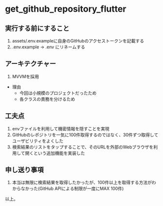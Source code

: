 # get_github_repository_flutter
## 実行する前にすること

1. assets/.env.exampleに自身のGitHubのアクセストークンを記載する
1. .env.example -> .env にリネームする

## アーキテクチャー

1. MVVMを採用

- 理由
    - 今回は小規模のプロジェクトだったため
    - 各クラスの責務を分けるため

## 工夫点

1. envファイルを利用して機密情報を隠すことを実現
1. GitHubのレポジトリを一気に100件取得するのではなく、30件ずつ取得してユーザビリティをよくした
1. 検索結果のリストをタップすることで、そのURLを外部のWebブラウザを利用して開くという追加機能を実装した

## 申し送り事項

1. 本当は無限に検索結果を取得したかったが、100件以上を取得する方法がわからなかった(GitHub APIによる制限が一度にMAX 100件)

以上。
